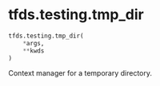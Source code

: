 <div itemscope itemtype="http://developers.google.com/ReferenceObject">
<meta itemprop="name" content="tfds.testing.tmp_dir" />
<meta itemprop="path" content="Stable" />
</div>

# tfds.testing.tmp_dir

``` python
tfds.testing.tmp_dir(
    *args,
    **kwds
)
```

<!-- Placeholder for "Used in" -->

Context manager for a temporary directory.